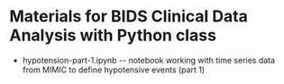 # Materials for BIDS Clinical Data Analysis with Python class

- hypotension-part-1.ipynb -- notebook working with time series data from MIMIC to define hypotensive events (part 1)
